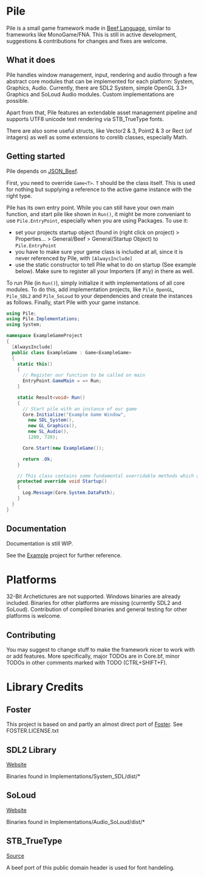 # Pile
Pile is a small game framework made in [Beef Language](https://github.com/beefytech/Beef), similar to frameworks like MonoGame/FNA.
This is still in active development, suggestions & contributions for changes and fixes are welcome.

## What it does
Pile handles window management, input, rendering and audio through a few abstract core modules that can be implemented for each platform: System, Graphics, Audio.
Currently, there are SDL2 System, simple OpenGL 3.3+ Graphics and SoLoud Audio modules. Custom implementations are possible.

Apart from that, Pile features an extendable asset management pipeline and supports UTF8 unicode text rendering via STB_TrueType fonts.

There are also some useful structs, like Vector2 & 3, Point2 & 3 or Rect (of intagers) as well as some extensions to corelib classes, especially Math.

## Getting started
Pile depends on [JSON_Beef](https://github.com/Jonathan-Racaud/JSON_Beef).

First, you need to override `Game<T>`. `T` should be the class itself. This is used for nothing but supplying a reference to the active game instance with the right type.

Pile has its own entry point. While you can still have your own main function, and start pile like shown in `Run()`, it might be  more conveniant to use `Pile.EntryPoint`, especially when you are using Packages.
To use it:
- set your projects startup object (found in (right click on project) > Properties... > General/Beef > General/Startup Object) to `Pile.EntryPoint`
- you have to make sure your game class is included at all, since it is never referenced by Pile, with `[AlwaysInclude]`
- use the static constructor to tell Pile what to do on startup (See example below). Make sure to register all your Importers (if any) in there as well.

To run Pile (in `Run()`), simply initialize it with implementations of all core modules. To do this, add implementation projects, like `Pile_OpenGL`, `Pile_SDL2` and `Pile_SoLoud` to your dependencies and create the instances as follows. Finally, start Pile with your game instance.

```cs
using Pile;
using Pile.Implementations;
using System;

namespace ExampleGameProject
{
  [AlwaysInclude]
  public class ExampleGame : Game<ExampleGame>
  {
    static this()
    {
      // Register our function to be called on main
      EntryPoint.GameMain = => Run;
    }

    static Result<void> Run()
    {
      // Start pile with an instance of our game
      Core.Initialize("Example Game Window",
        new SDL_System(),
        new GL_Graphics(),
        new SL_Audio(),
        1280, 720);

      Core.Start(new ExampleGame());

      return .Ok;
    }

    // This class contains some fundamental overridable methods which are called by Core
    protected override void Startup()
    {
      Log.Message(Core.System.DataPath);
    }
  }
}
```

## Documentation
Documentation is still WIP.

See the [Example](https://github.com/EinBurgbauer/Pile/tree/master/Example) project for further reference.

# Platforms
32-Bit Archetictures are not supported.
Windows binaries are already included. Binaries for other platforms are missing (currently SDL2 and SoLoud). Contribution of compiled binaries and general testing for other platforms is welcome.

## Contributing
You may suggest to change stuff to make the framework nicer to work with or add features. More specifically, major TODOs are in Core.bf, minor TODOs in other comments marked with TODO (CTRL+SHIFT+F).

# Library Credits

## Foster
This project is based on and partly an almost direct port of [Foster](https://github.com/NoelFB/Foster). See FOSTER.LICENSE.txt

## SDL2 Library
[Website](https://www.libsdl.org/)

Binaries found in Implementations/System_SDL/dist/*

## SoLoud
[Website](http://sol.gfxile.net/soloud/index.html)

Binaries found in Implementations/Audio_SoLoud/dist/*

## STB_TrueType
[Source](https://github.com/nothings/stb/blob/master/stb_truetype.h)

A beef port of this public domain header is used for font handeling.

